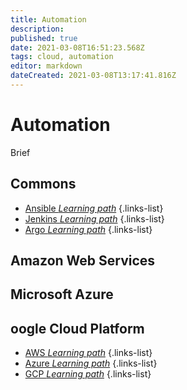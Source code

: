 ```yaml
---
title: Automation
description: 
published: true
date: 2021-03-08T16:51:23.568Z
tags: cloud, automation
editor: markdown
dateCreated: 2021-03-08T13:17:41.816Z
---
```


# Automation
Brief
## Commons
- [Ansible *Learning path*](/training/cloud_and_devops/tbd)
{.links-list}
- [Jenkins *Learning path*](/training/cloud_and_devops/tbd)
{.links-list}
- [Argo *Learning path*](/training/cloud_and_devops/tbd)
{.links-list}
## Amazon Web Services

## Microsoft Azure

## oogle Cloud Platform

- [AWS *Learning path*](/training/cloud_and_devops/automation/aws)
{.links-list}
- [Azure *Learning path*](/training/cloud_and_devops/automation/azure)
{.links-list}
- [GCP *Learning path*](/training/cloud_and_devops/automation/gcp)
{.links-list}